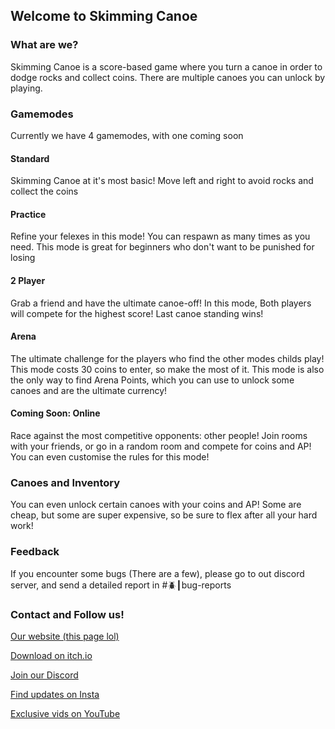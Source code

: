 ## Welcome to Skimming Canoe

 

### What are we?

Skimming Canoe is a score-based game where you turn a canoe in order to dodge rocks and collect coins. There are multiple canoes you can unlock by playing.

### Gamemodes

Currently we have 4 gamemodes, with one coming soon

#### Standard
Skimming Canoe at it's most basic! Move left and right to avoid rocks and collect the coins

#### Practice
Refine your felexes in this mode! You can respawn as many times as you need. This mode is great for beginners who don't want to be punished for losing

#### 2 Player
Grab a friend and have the ultimate canoe-off! In this mode, Both players will compete for the highest score! Last canoe standing wins!

#### Arena
The ultimate challenge for the players who find the other modes childs play! This mode costs 30 coins to enter, so make the most of it. This mode is also the only way to find Arena Points, which you can use to unlock some canoes and are the ultimate currency!

#### Coming Soon: Online
Race against the most competitive opponents: other people! Join rooms with your friends, or go in a random room and compete for coins and AP! You can even customise the rules for this mode!

### Canoes and Inventory

You can even unlock certain canoes with your coins and AP! Some are cheap, but some are super expensive, so be sure to flex after all your hard work!

### Feedback

If you encounter some bugs (There are a few), please go to out discord server, and send a detailed report in #🪲┃bug-reports

### Contact and Follow us!
[Our website (this page lol)](https://gomango99.github.io/SkimmingCanoe/)

[Download on itch.io](https://pjgamedev.itch.io/skimmingcanoe)

[Join our Discord](https://discord.gg/ATJNEkuu8m)

[Find updates on Insta](https://instagram.com/skimming.canoe?igshid=YmMyMTA2M2Y=)

[Exclusive vids on YouTube](https://youtube.com/channel/UCSMJJ6kpW2QSiofhUECsNXg)
